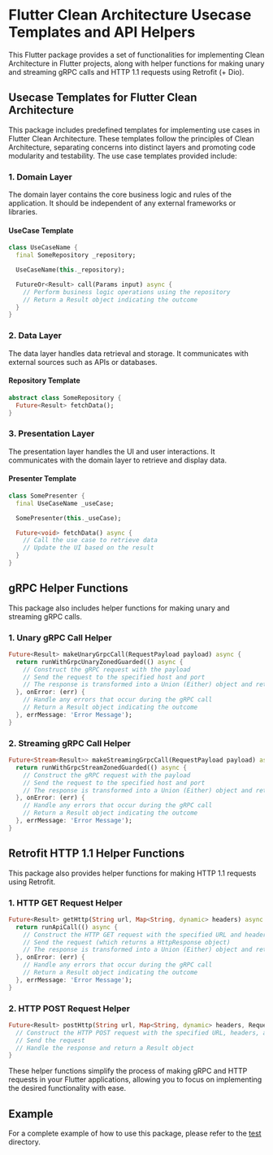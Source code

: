 # Flutter Clean Architecture Usecase Templates and API Helpers

This Flutter package provides a set of functionalities for implementing Clean Architecture in Flutter projects, along
with helper functions for making unary and streaming gRPC calls and HTTP 1.1 requests using Retrofit (+ Dio).

## Usecase Templates for Flutter Clean Architecture

This package includes predefined templates for implementing use cases in Flutter Clean Architecture. These templates
follow the principles of Clean Architecture, separating concerns into distinct layers and promoting code modularity and
testability. The use case templates provided include:

### 1. Domain Layer

The domain layer contains the core business logic and rules of the application. It should be independent of any external
frameworks or libraries.

#### UseCase Template

```dart
class UseCaseName {
  final SomeRepository _repository;

  UseCaseName(this._repository);

  FutureOr<Result> call(Params input) async {
    // Perform business logic operations using the repository
    // Return a Result object indicating the outcome
  }
}
```

### 2. Data Layer

The data layer handles data retrieval and storage. It communicates with external sources such as APIs or databases.

#### Repository Template

```dart
abstract class SomeRepository {
  Future<Result> fetchData();
}
```

### 3. Presentation Layer

The presentation layer handles the UI and user interactions. It communicates with the domain layer to retrieve and
display data.

#### Presenter Template

```dart
class SomePresenter {
  final UseCaseName _useCase;

  SomePresenter(this._useCase);

  Future<void> fetchData() async {
    // Call the use case to retrieve data
    // Update the UI based on the result
  }
}
```

## gRPC Helper Functions

This package also includes helper functions for making unary and streaming gRPC calls.

### 1. Unary gRPC Call Helper

```dart
Future<Result> makeUnaryGrpcCall(RequestPayload payload) async {
  return runWithGrpcUnaryZonedGuarded(() async {
    // Construct the gRPC request with the payload
    // Send the request to the specified host and port
    // The response is transformed into a Union (Either) object and returned
  }, onError: (err) {
    // Handle any errors that occur during the gRPC call
    // Return a Result object indicating the outcome
  }, errMessage: 'Error Message');
}
```

### 2. Streaming gRPC Call Helper

```dart
Future<Stream<Result>> makeStreamingGrpcCall(RequestPayload payload) async {
  return runWithGrpcStreamZonedGuarded(() async {
    // Construct the gRPC request with the payload
    // Send the request to the specified host and port
    // The response is transformed into a Union (Either) object and returned
  }, onError: (err) {
    // Handle any errors that occur during the gRPC call
    // Return a Result object indicating the outcome
  }, errMessage: 'Error Message');
}
```

## Retrofit HTTP 1.1 Helper Functions

This package also provides helper functions for making HTTP 1.1 requests using Retrofit.

### 1. HTTP GET Request Helper

```dart
Future<Result> getHttp(String url, Map<String, dynamic> headers) async {
  return runApiCall(() async {
    // Construct the HTTP GET request with the specified URL and headers
    // Send the request (which returns a HttpResponse object)
    // The response is transformed into a Union (Either) object and returned
  }, onError: (err) {
    // Handle any errors that occur during the gRPC call
    // Return a Result object indicating the outcome
  }, errMessage: 'Error Message');
}
```

### 2. HTTP POST Request Helper

```dart
Future<Result> postHttp(String url, Map<String, dynamic> headers, RequestPayload payload) async {
  // Construct the HTTP POST request with the specified URL, headers, and payload
  // Send the request
  // Handle the response and return a Result object
}
```

These helper functions simplify the process of making gRPC and HTTP requests in your Flutter applications, allowing you
to focus on implementing the desired functionality with ease.

## Example

For a complete example of how to use this package, please refer to the [test](test) directory.

